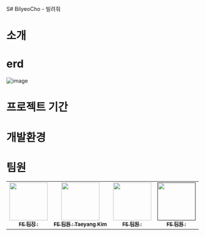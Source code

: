 S# BilyeoCho - 빌려줘

# 소개

# erd
![image](https://github.com/user-attachments/assets/35dc8a9f-3596-4126-a6ec-a0cbcb8d6d39)

# 프로젝트 기간

# 개발환경

# 팀원
<table>
  <tbody>
    <tr>
      <td align="center">
        <a href="https://github.com/Sungw0o">
          <img src="https://github.com/user-attachments/assets/41b7f89f-817e-408a-8eba-ca3aab0b2c26" width="100px;" alt=""/><br />
          <sub><b>FE 팀장 : </b></sub>
        </a><br />
      </td>
      <td align="center">
        <a href="https://github.com/xxlsheep">
          <img src="https://github.com/user-attachments/assets/96b3992e-4f0d-48e4-bbc6-4b6ef1259ba2" width="100px;" alt=""/><br />
          <sub><b>FE 팀원 : Taeyang Kim</b></sub>
        </a><br />
      </td>
      <td align="center">
        <a href="https://github.com/HeyJunN">
          <img src="https://github.com/user-attachments/assets/7181957f-b63a-4611-9e53-038d20d811a4
" width="100px;" alt=""/><br />
          <sub><b>FE 팀원 : </b></sub>
        </a><br />
      </td>
      <td align="center">
        <a href="">
          <img src="" width="100px;" alt=""/><br />
          <sub><b>FE 팀원 : </b></sub>
        </a><br />
      </td>
    <tr/>
    </tr>
  </tbody>
</table>

